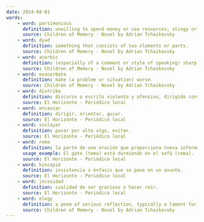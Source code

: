 ```yaml
---
date: 2024-08-01
words:
    - word: parsimonious
      definition: unwilling to spend money or use resources; stingy or frugal.
      source: Children of Memory - Novel by Adrian Tchaikovsky
    - word: dyad
      definition: something that consists of two elements or parts.
      source: Children of Memory - Novel by Adrian Tchaikovsky
    - word: acerbic
      definition: (especially of a comment or style of speaking) sharp and forthright.
      source: Children of Memory - Novel by Adrian Tchaikovsky
    - word: exacerbate
      definition: make (a problem or situation) worse.
      source: Children of Memory - Novel by Adrian Tchaikovsky
    - word: diatriba
      definition: discurso o escrito violento y ofensivo, dirigido contra algo o alguien.
      source: El Horizonte - Periódico local
    - word: encauzar
      definition: dirigir, orientar, guiar.
      source: El Horizonte - Periódico local
    - word: soslayar
      definition: pasar por alto algo, evitar.
      source: El Horizonte - Periódico local
    - word: rema
      definition: la parte de una oración que proporciona nueva información sobre el tema.
      usage_example: El gato (tema) está durmiendo en el sofá (rema).
      source: El Horizonte - Periódico local
    - word: hincapié
      definition: insistencia o énfasis que se pone en un asunto.
      source: El Horizonte - Periódico local
    - word: jocosidad
      definition: cualidad de ser gracioso o hacer reír.
      source: El Horizonte - Periódico local
    - word: elegy
      definition: a poem of serious reflection, typically a lament for the dead.
      source: Children of Memory - Novel by Adrian Tchaikovsky
---
```

